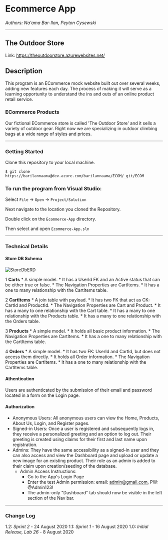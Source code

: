 # Ecommerce App

*Authors: Na'ama Bar-Ilan, Peyton Cysewski*

----

## The Outdoor Store
Link: https://theoutdoorstore.azurewebsites.net/

## Description
This program is an ECommerce mock website built out over several weeks, adding new features each day. The process of making it will serve as a learning opportunity to understand the ins and outs of an online product retail service.

### ECommerce Products
Our fictional ECommerce store is called 'The Outdoor Store' and it sells a variety of outdoor gear. Right now we are specializing in outdoor climbing bags at a wide range of styles and prices.

---

### Getting Started
Clone this repository to your local machine.

```
$ git clone https://barilannaama@dev.azure.com/barilannaama/ECOM/_git/ECOM
```

### To run the program from Visual Studio:
Select ```File``` -> ```Open``` -> ```Project/Solution```

Next navigate to the location you cloned the Repository.

Double click on the ```Ecommerce-App``` directory.

Then select and open ```Ecommerce-App.sln```

---

### Technical Details

#### Store DB Schema

![StoreDbERD](/Assets/ERD)

1 **Carts**
	* A simple model. 
	* It has a UserId FK and an Active status that can be either true or false. 
	* The Navigation Properties are CartItems. 
	* It has a one to many relationship with the CartItems table. 

2 **CartItems**
	* A join table with payload. 
	* It has two FK that act as CK: CartId and ProductId. 
	* The Navigation Properties are Cart and Product. 
	* It has a many to one relationship with the Cart table.
	* It has a many to one relationship with the Products table. 
	* It has a many to one relationship with the Orders table. 

3 **Products**
	* A simple model. 
	* It holds all basic product information. 
	* The Navigation Properties are CartItems. 
	* It has a one to many relationship with the CartItems table. 

4 **Orders**
	* A simple model. 
	* It has two FK: UserId and CartId, but does not access them directly. 
	* It holds all Order information. 
	* The Navigation Properties are CartItems. 
	* It has a one to many relationship with the CartItems table. 

#### Athentication
Users are authenticated by the submission of their email and password located in a form on the Login page.

#### Authorization
- Anonymous Users: All anonymous users can view the Home, Products, About Us, Login, and Register pages.
- Signed-in Users: Once a user is registered and subsequently logs in, they receive a personalized greeting and an option to log out. Their greeting is created using claims for their first and last name upon registration.
- Admins: They have the same accessibility as a signed-in user and they can also access and view the Dashboard page and upload or update a new image for an existing product. Their role as an admin is added to their claim upon creation/seeding of the database.
	- Admin Access Instructions:
		- Go to the App's Login Page
		- Enter the test Admin permission: email: admin@gmail.com, PW: @Admin123!
		- The admin-only "Dashboard" tab should now be visible in the left section of the Nav bar. 



---

### Change Log
1.2: *Sprint 2* - 24 August 2020
1.1: *Sprint 1* - 16 August 2020
1.0: *Initial Release, Lab 26* - 8 August 2020